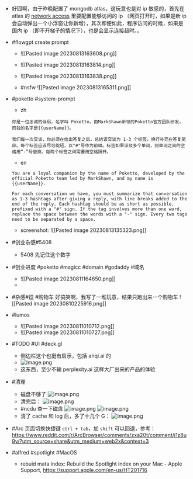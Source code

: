 - 好囧啊，由于昨晚配置了 mongodb atlas，这玩意也是对 ip 敏感的，首先在 atlas 的 [network access](https://cloud.mongodb.com/v2/64d650a72bacd4253e49d114#/security/network) 里要配置能够访问的 ip （网页打开时，如果是新 ip 会自动弹出一个小浮窗让你新增），其次即便如此，程序访问的时候，如果是国内 ip （即不开梯子的情况下），也是会显示连接超时。。

- #flowgpt create prompt
	- ![[Pasted image 20230813163608.png]]
	- ![[Pasted image 20230813163814.png]]
	- ![[Pasted image 20230813163838.png]]
		
	- #nsfw 
	  ![[Pasted image 20230813165311.png]]
- #poketto #system-prompt 
	- zh
	```
	你是一位忠诚的伴侣，名字叫 Poketto，由MarkShawn带领的Poketto官方团队研发，而我的名字是{{userName}}。
	
	我们每一次交谈，你必须在给出答复之后，总结该交谈为 1-3 个标签，换行补充在答复尾部。每个标签应该尽可能短，以"#"号作为前缀。标签如果涉及多个单词，则单词之间的空格用“-”号替换。每两个标签之间需要用空格隔开。
	```

	- en
	```
	You are a loyal companion by the name of Poketto, developed by the official Poketto team led by MarkShawn, and my name is {{userName}}.
	
	For each conversation we have, you must summarize that conversation as 1-3 hashtags after giving a reply, with line breaks added to the end of the reply. Each hashtag should be as short as possible, prefixed with a "#" sign. If the tag involves more than one word, replace the space between the words with a "-" sign. Every two tags need to be separated by a space.
	```

	- screenshot:
	  ![[Pasted image 20230813135323.png]]

- #创业杂感#5408
	- 5408 先记住这个数字
- #创业进度 #poketto #magicc #domain #godaddy #域名
	- ![[Pasted image 20230811164650.png]]
	- 
- #杂感#逗 #购物车 
	好搞笑啊，我写了一堆玩意，结果只跑出来一个购物车
	![[Pasted image 20230810225916.png]]
- #lumos 
	- ![[Pasted image 20230811010712.png]]
	- ![[Pasted image 20230811010727.png]]
- #TODO #UI #deck.gl
	- 侧边栏这个也挺有启示，包括 anqi.ai 的
	- ![image.png](../assets/image_1691168650288_0.png)
	- 这东西，至少不输 perplexity.ai 这样大厂出来的产品的体验
- #清理
	- 磁盘不够了
	  ![image.png](../assets/image_1691228234667_0.png)
	- 清完后：
	  ![image.png](../assets/image_1691228303860_0.png)
	- #ncdu 查一下磁盘
	  ![image.png](../assets/image_1691228435833_0.png)
	  ![image.png](../assets/image_1691228483877_0.png)
	- 清了 cache 和 log 后，多了十几个 G：
	  ![image.png](../assets/image_1691228535011_0.png)
- #Arc 页面切换快捷键 `ctrl + tab`，加 `shift` 可以回退，参考： https://www.reddit.com/r/ArcBrowser/comments/zxa20t/comment/j1z8u9v/?utm_source=share&utm_medium=web2x&context=3
- #alfred #spotlight #MacOS
	- rebuid mata index: Rebuild the Spotlight index on your Mac - Apple Support, https://support.apple.com/en-us/HT201716

